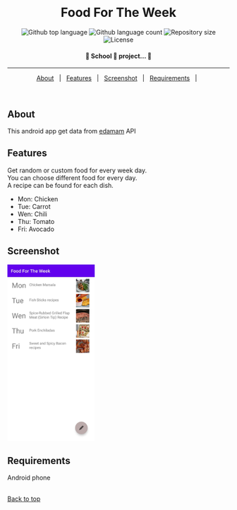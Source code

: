 <div align="center" id="top">

&#xa0;

  <!-- <a href="https://foodfortheweek.netlify.app">Demo</a> -->
</div>

<h1 align="center">Food For The Week</h1>

<p align="center">
  <img alt="Github top language" src="https://img.shields.io/github/languages/top/liemi/food-app?color=56BEB8">

  <img alt="Github language count" src="https://img.shields.io/github/languages/count/liemi/food-app?color=56BEB8">

  <img alt="Repository size" src="https://img.shields.io/github/repo-size/liemi/food-app?color=56BEB8">

  <img alt="License" src="https://img.shields.io/github/license/liemi/food-app?color=56BEB8">

</p>

<!-- Status -->

<h4 align="center">
	🏫  School 🚀 project...  🚧
</h4>

<hr>

<p align="center">
  <a href="#about">About</a> &#xa0; | &#xa0;
  <a href="#features">Features</a> &#xa0; | &#xa0;
  <a href="#screenshot">Screenshot</a> &#xa0; | &#xa0;
  <a href="#requirements">Requirements</a> &#xa0; | &#xa0;
</p>

<br>

## About

This android app get data from <a href="https://www.edamam.com/">edamam</a> API

## Features

Get random or custom food for every week day.<br>
You can choose different food for every day.<br>
A recipe can be found for each dish.

- Mon: Chicken
- Tue: Carrot
- Wen: Chili
- Thu: Tomato
- Fri: Avocado

## Screenshot

<img src="./screenshots/app.jpg" height="400px">

## Requirements

Android phone<br>
&#xa0;

<a href="#top">Back to top</a>
